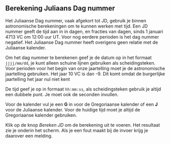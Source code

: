 ## Berekening Juliaans Dag nummer

Het Juliaanse Dag nummer, vaak afgekort tot JD, gebruik je binnen astronomische berekeningen om te kunnen werken met tijd. Een JD nummer geeft de tijd aan in in dagen, en fracties van dagen, sinds 1 januari 4713 VC om 12:00 uur UT. Voor nog eerdere perioden is het dag nummer negatief. Het Juliaanse Dag nummer heeft overigens geen relatie met de Juliaanse kalender.

Om het dag nummer te berekenen geef je de datum op in het formaat `jjjj/mm/dd`, je kunt alleen schuine lijnen gebruiken als scheidingsteken. Voor perioden voor het begin van onze jaartelling moet je de astronomische jaartelling gebruiken. Het jaar 10 VC is dan -9. Dit komt omdat de burgerlijke jaartelling het jaar nul niet kent

De tijd geef je op in formaat `hh:mm:ss`, als scheidingsteken gebruik je altijd een dubbele punt. Je moet ook de seconden invullen.

Voor de kalender vul je een **G** in voor de Gregoriaanse kalender of een **J** voor de Juliaanse kalender. Voor de huidige tijd moet je altijd de Gregoriaanse kalender gebruiken.

Klik op de knop *Bereken JD* om de berekening uit te voeren. Het resultaat zie je onderin het scherm. Als je een fout maakt bij de invoer krijg je daarover een melding.



 